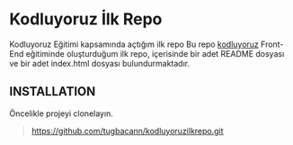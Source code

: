 # Kodluyoruz İlk Repo
Kodluyoruz Eğitimi kapsamında açtığım ilk repo
Bu repo [kodluyoruz](https://github.com/Kodluyoruz) Front-End eğitiminde oluşturduğum ilk repo, içerisinde bir adet README dosyası ve bir adet index.html dosyası bulundurmaktadır.

## INSTALLATION
Öncelikle projeyi clonelayın.
>https://github.com/tugbacann/kodluyoruzilkrepo.git
